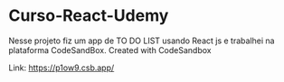 # Curso-React-Udemy
Nesse projeto fiz um app de TO DO LIST usando React js e trabalhei na plataforma CodeSandBox.
Created with CodeSandbox

Link: https://p1ow9.csb.app/
